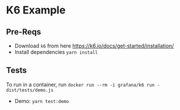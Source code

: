 # K6 Example

## Pre-Reqs

- Download `k6` from here https://k6.io/docs/get-started/installation/
- Install dependencies `yarn install`

## Tests


To run in a container, run `docker run --rm -i grafana/k6 run - dist/tests/demo.js`

- Demo: `yarn test:demo`
